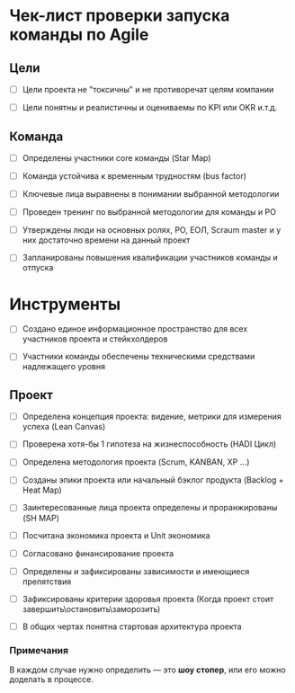 # Чек-лист проверки запуска команды по Agile  

## Цели
- [ ] Цели проекта не "токсичны" и не противоречат целям компании
- [ ] Цели понятны и реалистичны и оцениваемы по KPI или OKR и.т.д.


## Команда
- [ ] Определены участники core команды (Star Map)
- [ ] Команда устойчива к временным трудностям (bus factor)
- [ ] Ключевые лица выравнены в понимании выбранной методологии
- [ ] Проведен тренинг по выбранной методологии для команды и PO
- [ ] Утверждены люди на основных ролях, PO, ЕОЛ, Scraum master и у них достаточно времени на данный проект 
- [ ] Запланированы повышения квалификации участников команды и отпуска 


# Инструменты 
- [ ] Создано единое информационное пространство для всех участников проекта и стейкхолдеров
- [ ] Участники команды обеспечены техническими средствами надлежащего уровня 



## Проект
- [ ] Определена концепция проекта: видение, метрики для измерения успеха (Lean Canvas)
- [ ] Проверена хотя-бы 1 гипотеза на жизнеспособность (HADI Цикл) 
- [ ] Определена методология проекта (Scrum, KANBAN, XP ...)
- [ ] Созданы эпики проекта или начальный бэклог продукта (Backlog + Heat Map)
- [ ] Заинтересованные лица проекта определены и проранжированы (SH MAP)
- [ ] Посчитана экономика проекта и Unit экономика
- [ ] Согласовано финансирование проекта
- [ ] Определены и зафиксированы зависимости и имеющиеся препятствия
- [ ] Зафиксированы критерии здоровья проекта (Когда проект стоит завершить\остановить\заморозить)
- [ ] В общих чертах понятна стартовая архитектура проекта 


### Примечания 
В каждом случае нужно определить — это **шоу стопер**, или его можно доделать в процессе.
